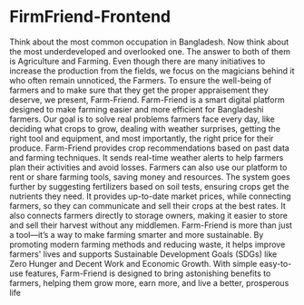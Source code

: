 ﻿# FirmFriend-Frontend
Think about the most common occupation in Bangladesh. Now think about the most
 underdeveloped and overlooked one. The answer to both of them is Agriculture and
 Farming. Even though there are many initiatives to increase the production from the fields,
 we focus on the magicians behind it who often remain unnoticed, the Farmers. To ensure the
 well-being of farmers and to make sure that they get the proper appraisement they deserve,
 we present, Farm-Friend. 
Farm-Friend is a smart digital platform designed to make farming easier and more efficient
 for Bangladeshi farmers. Our goal is to solve real problems farmers face every day, like
 deciding what crops to grow, dealing with weather surprises, getting the right tool and
 equipment, and most importantly, the right price for their produce.
 Farm-Friend provides crop recommendations based on past data and farming techniques. It
 sends real-time weather alerts to help farmers plan their activities and avoid losses. Farmers
 can also use our platform to rent or share farming tools, saving money and resources.
 The system goes further by suggesting fertilizers based on soil tests, ensuring crops get the
 nutrients they need. It provides up-to-date market prices, while connecting farmers, so they
 can communicate and sell their crops at the best rates. It also connects farmers directly to
 storage owners, making it easier to store and sell their harvest without any middlemen. 
Farm-Friend is more than just a tool—it’s a way to make farming smarter and more
 sustainable. By promoting modern farming methods and reducing waste, it helps improve
 farmers' lives and supports Sustainable Development Goals (SDGs) like Zero Hunger and
 Decent Work and Economic Growth. With simple easy-to-use features, Farm-Friend is
 designed to bring astonishing benefits to farmers, helping them grow more, earn more, and
 live a better, prosperous life
